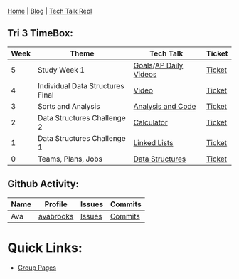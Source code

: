 [Home](https://avabrooks.github.io/avarepository/) | [Blog](https://avabrooks.github.io/avarepository/blog) | [Tech Talk Repl](https://replit.com/@avabrooks/Tri-3-TT#README.md)


## Tri 3 TimeBox: 

| Week | Theme | Tech Talk | Ticket | 
| ------ | ----- | ----- | ---- |
| 5| Study Week 1| [Goals](https://avabrooks.github.io/avarepository/goals)/[AP Daily Videos](https://avabrooks.github.io/avarepository/videos) | [Ticket](https://github.com/avabrooks/swagketo/issues/4)
| 4| Individual Data Structures Final| [Video]() | [Ticket](https://github.com/avabrooks/avarepository/issues/7)
| 3| Sorts and Analysis| [Analysis and Code](https://avabrooks.github.io/avarepository/TTW3) | [Ticket](https://github.com/avabrooks/avarepository/issues/4)
| 2| Data Structures Challenge 2 | [Calculator](https://avabrooks.github.io/avarepository/TTW2) | [Ticket](https://github.com/avabrooks/avarepository/issues/3)
| 1| Data Structures Challenge 1 | [Linked Lists](https://avabrooks.github.io/avarepository/TTW1) | [Ticket](https://github.com/avabrooks/avarepository/issues/2)
| 0| Teams, Plans, Jobs | [Data Structures](https://avabrooks.github.io/avarepository/TTW0) | [Ticket](https://github.com/avabrooks/avarepository/issues/1)


## Github Activity:

| Name | Profile | Issues | Commits | 
| ------ | ----- | ----- | ---- |
| Ava| [avabrooks](https://github.com/avabrooks) | [Issues](https://github.com/avabrooks/swagketo/issues/assigned/avabrooks) | [Commits](https://github.com/avabrooks/swagketo/commits?author=avabrooks)


# Quick Links:
 - [Group Pages](https://avabrooks.github.io/swagketo/)








